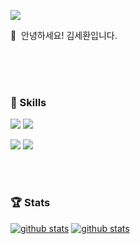 <!-- background: #193549-->
<p>
  <a href="mailto:zerovirus96@gmail.com" target="_blank"><img src="https://img.shields.io/badge/ksh9241@khu.ac.kr-FF7800?style=flat-square&logo=Gmail&logoColor=white"/></a>
</p>


<p>
  👋&nbsp; 안녕하세요! 김세환입니다.
</p>

<br/>
<br/>
<br/>

### 💪 Skills
<p>
  <img src="https://img.shields.io/badge/Java-007396?style=flat-square&logo=Java&logoColor=white"/>
  <img src="https://img.shields.io/badge/JavaScript-F7DF1E?style=flat-square&logo=JavaScript&logoColor=black"/>
</p>
<p>
  <img src="https://img.shields.io/badge/Spring-6DB33F?style=flat-square&logo=Spring&logoColor=fff"/>
  <img src="https://img.shields.io/badge/Vue.js-4FC08D?style=flat-square&logo=Vue.js&logoColor=white"/>
 
</p>

<br/>
<br/>

### 🏆 Stats
[![github stats](https://github-readme-stats.vercel.app/api?username=ksh9241&count_private=true&show_icons=true&hide_border=true&bg_color=00000000&title_color=ff9999&icon_color=ffe062&text_color=bebebe)](https://github.com/ksh9241)
[![github stats](https://github-readme-stats.vercel.app/api/top-langs?username=ksh9241&count_private=true&show_icons=true&hide_border=true&bg_color=00000000&title_color=ff9999&icon_color=ffe062&text_color=bebebe)](https://github.com/ksh9241)
